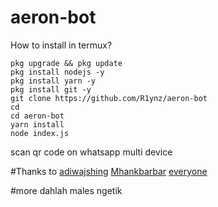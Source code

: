 # aeron-bot
How to install in termux?

```
pkg upgrade && pkg update
pkg install nodejs -y
pkg install yarn -y
pkg install git -y
git clone https://github.com/R1ynz/aeron-bot
cd
cd aeron-bot
yarn install
node index.js
```

scan qr code on whatsapp multi device

#Thanks to
[adiwajshing](https://github.com/adiwajshing)
[Mhankbarbar](https://github.com/Mhankbarbar)
[everyone](https://github.com/R1ynz/)



#more
dahlah males ngetik

